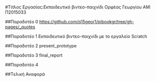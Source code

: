 ﻿#Τίτλος Εργασίας:Εκπαιδευτικό βιντεο-παιχνίδι 
Ορφέας Γεωργίου
ΑΜ: Π2015033

##Παραδοτέο 0
https://github.com/p15geor1/pibookgr/tree/gh-pages/_quotes

##Παραδοτέο 1
Εκπαιδευτικό βιντεο-παιχνίδι με το εργαλείο  Scratch


##Παραδοτέο 2
present_prototype

##Παραδοτέο 3
final_report

##Παραδοτέο 4


##Tελική Αναφορά

